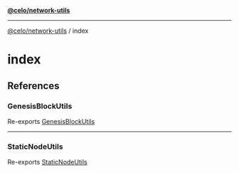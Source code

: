 [**@celo/network-utils**](../README.md)

***

[@celo/network-utils](../README.md) / index

# index

## References

### GenesisBlockUtils

Re-exports [GenesisBlockUtils](../genesis-block-utils/classes/GenesisBlockUtils.md)

***

### StaticNodeUtils

Re-exports [StaticNodeUtils](../static-node-utils/classes/StaticNodeUtils.md)

